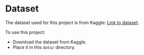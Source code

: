 # Dataset
The dataset used for this project is from Kaggle: [Link to dataset](https://www.kaggle.com/competitions/recipe-for-rating-predict-food-ratings-using-ml/data?select=train.csv).

To use this project:
- Download the dataset from Kaggle.
- Place it in this `data/` directory.

